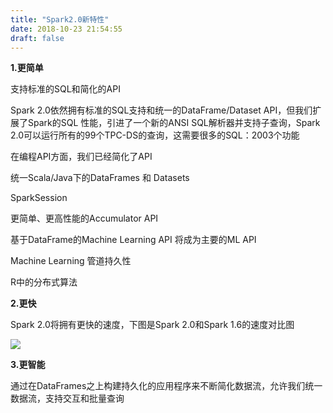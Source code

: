```yaml
---
title: "Spark2.0新特性"
date: 2018-10-23 21:54:55
draft: false
---
```

**1.更简单**

支持标准的SQL和简化的API

Spark 2.0依然拥有标准的SQL支持和统一的DataFrame/Dataset API，但我们扩展了Spark的SQL 性能，引进了一个新的ANSI SQL解析器并支持子查询，Spark 2.0可以运行所有的99个TPC-DS的查询，这需要很多的SQL：2003个功能

在编程API方面，我们已经简化了API

统一Scala/Java下的DataFrames 和 Datasets

SparkSession

更简单、更高性能的Accumulator API

基于DataFrame的Machine Learning API 将成为主要的ML API

Machine Learning 管道持久性

R中的分布式算法

**2.更快**

Spark 2.0将拥有更快的速度，下图是Spark 2.0和Spark 1.6的速度对比图

![](https://img-blog.csdn.net/20181023215357781?watermark/2/text/aHR0cHM6Ly9ibG9nLmNzZG4ubmV0L3lzXzIzMDAxNA==/font/5a6L5L2T/fontsize/400/fill/I0JBQkFCMA==/dissolve/70)

**3.更智能**

通过在DataFrames之上构建持久化的应用程序来不断简化数据流，允许我们统一数据流，支持交互和批量查询